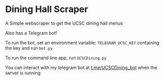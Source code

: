 # Dining Hall Scraper

A Simple webscraper to get the UCSC dining hall menus

Also has a Telegram bot!

To run the bot, set an environment variable: `TELEGRAM_UCSC_KEY` containing the key and run `bot.py`

To run the command line app, run `UCSCDining.py`

You can interact with my telegram bot at [t.me/UCSCDining_bot](t.me/UCSCDining_bot) when the server is running
